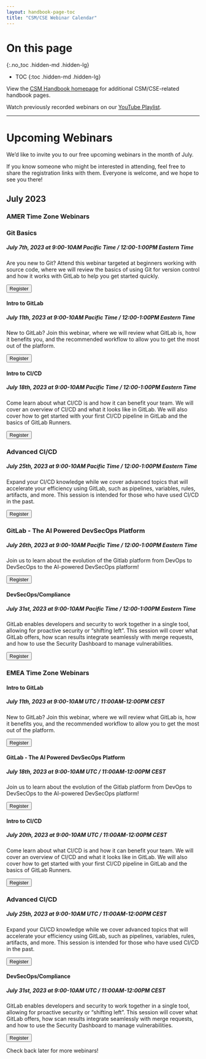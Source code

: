 ```yaml
---
layout: handbook-page-toc
title: "CSM/CSE Webinar Calendar"
---
```

# On this page
{:.no_toc .hidden-md .hidden-lg}

- TOC
{:toc .hidden-md .hidden-lg}

View the [CSM Handbook homepage](/handbook/customer-success/csm/) for additional CSM/CSE-related handbook pages.

Watch previously recorded webinars on our [YouTube Playlist](https://www.youtube.com/playlist?list=PL05JrBw4t0Kpczt4pRtyF147Uvn2bGGvq).

---

# Upcoming Webinars

We’d like to invite you to our free upcoming webinars in the month of July.

If you know someone who might be interested in attending, feel free to share the registration links with them. Everyone is welcome, and we hope to see you there!

## July 2023

### AMER Time Zone Webinars

### Git Basics
##### July 7th, 2023 at 9:00-10AM Pacific Time / 12:00-1:00PM Eastern Time

Are you new to Git? Attend this webinar targeted at beginners working with source code, where we will review the basics of using Git for version control and how it works with GitLab to help you get started quickly.

[<button class="btn btn-primary" type="button">Register</button>](https://gitlab.zoom.us/webinar/register/WN_bYSLBmvZS1O_46rwKMUEDA#)

#### Intro to GitLab
##### July 11th, 2023 at 9:00-10AM Pacific Time / 12:00-1:00PM Eastern Time

New to GitLab? Join this webinar, where we will review what GitLab is, how it benefits you, and the recommended workflow to allow you to get the most out of the platform.

[<button class="btn btn-primary" type="button">Register</button>](https://gitlab.zoom.us/webinar/register/WN_d_Lgdzw9SMmX-LXLJkMSWA#)

#### Intro to CI/CD
##### July 18th, 2023 at 9:00-10AM Pacific Time / 12:00-1:00PM Eastern Time

Come learn about what CI/CD is and how it can benefit your team. We will cover an overview of CI/CD and what it looks like in GitLab. We will also cover how to get started with your first CI/CD pipeline in GitLab and the basics of GitLab Runners.

[<button class="btn btn-primary" type="button">Register</button>](https://gitlab.zoom.us/webinar/register/WN_8__Dyj59RkWXvB5FtlNr5w#)

### Advanced CI/CD
##### July 25th, 2023 at 9:00-10AM Pacific Time / 12:00-1:00PM Eastern Time

Expand your CI/CD knowledge while we cover advanced topics that will accelerate your efficiency using GitLab, such as pipelines, variables, rules, artifacts, and more. This session is intended for those who have used CI/CD in the past.

[<button class="btn btn-primary" type="button">Register</button>](https://gitlab.zoom.us/webinar/register/WN_xEnLCQgCRzedFJzrkoXy9A#)

### GitLab - The AI Powered DevSecOps Platform
##### July 26th, 2023 at 9:00-10AM Pacific Time / 12:00-1:00PM Eastern Time

Join us to learn about the evolution of the Gitlab platform from DevOps to DevSecOps to the AI-powered DevSecOps platform!

[<button class="btn btn-primary" type="button">Register</button>](https://gitlab.zoom.us/webinar/register/WN_M5uLxfsURdWQxl1x1R1e_A#)

#### DevSecOps/Compliance
##### July 31st, 2023 at 9:00-10AM Pacific Time / 12:00-1:00PM Eastern Time

GitLab enables developers and security to work together in a single tool, allowing for proactive security or “shifting left”. This session will cover what GitLab offers, how scan results integrate seamlessly with merge requests, and how to use the Security Dashboard to manage vulnerabilities.

[<button class="btn btn-primary" type="button">Register</button>](https://gitlab.zoom.us/webinar/register/WN_cvGqU4gaSeWDvUJp2lN02g#)

### EMEA Time Zone Webinars

#### Intro to GitLab
##### July 11th, 2023 at 9:00-10AM UTC / 11:00AM-12:00PM CEST

New to GitLab? Join this webinar, where we will review what GitLab is, how it benefits you, and the recommended workflow to allow you to get the most out of the platform.

[<button class="btn btn-primary" type="button">Register</button>](https://gitlab.zoom.us/webinar/register/WN_yhmL6RLEQ0CxER1ucDLGrg#)

#### GitLab - The AI Powered DevSecOps Platform
##### July 18th, 2023 at 9:00-10AM UTC / 11:00AM-12:00PM CEST

Join us to learn about the evolution of the Gitlab platform from DevOps to DevSecOps to the AI-powered DevSecOps platform!

[<button class="btn btn-primary" type="button">Register</button>](https://gitlab.zoom.us/webinar/register/WN_Tmo20HMtQG-X81DY3j8w8Q#)

#### Intro to CI/CD
##### July 20th, 2023 at 9:00-10AM UTC / 11:00AM-12:00PM CEST

Come learn about what CI/CD is and how it can benefit your team. We will cover an overview of CI/CD and what it looks like in GitLab. We will also cover how to get started with your first CI/CD pipeline in GitLab and the basics of GitLab Runners.

[<button class="btn btn-primary" type="button">Register</button>](https://gitlab.zoom.us/webinar/register/WN_OztFR_JMTC65F7DFj7ibPA#)

### Advanced CI/CD
##### July 25th, 2023 at 9:00-10AM UTC / 11:00AM-12:00PM CEST
Expand your CI/CD knowledge while we cover advanced topics that will accelerate your efficiency using GitLab, such as pipelines, variables, rules, artifacts, and more. This session is intended for those who have used CI/CD in the past.

[<button class="btn btn-primary" type="button">Register</button>](https://gitlab.zoom.us/webinar/register/WN_R8DdvEmuTxaMx6gGLGX7Rw#)

#### DevSecOps/Compliance
##### July 31st, 2023 at 9:00-10AM UTC / 11:00AM-12:00PM CEST

GitLab enables developers and security to work together in a single tool, allowing for proactive security or “shifting left”. This session will cover what GitLab offers, how scan results integrate seamlessly with merge requests, and how to use the Security Dashboard to manage vulnerabilities.

[<button class="btn btn-primary" type="button">Register</button>](https://gitlab.zoom.us/webinar/register/WN_4W3FFjr4Q92eYmLNvU_HJw#)
    
Check back later for more webinars! 
